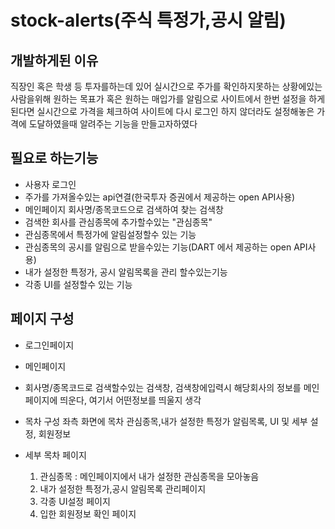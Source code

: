 # stock-alerts(주식 특정가,공시 알림)
## 개발하게된 이유
직장인 혹은 학생 등 투자를하는데 있어 실시간으로 주가를 확인하지못하는 상황에있는 사람을위해 원하는 목표가 혹은 원하는 매입가를 알림으로 사이트에서 한번 설정을 하게된다면 실시간으로 가격을 체크하여 사이트에 다시 로그인 하지 않더라도 설정해놓은 가격에 도달하였을때 알려주는 기능을 만들고자하였다

## 필요로 하는기능
* 사용자 로그인
* 주가를 가져올수있는 api연결(한국투자 증권에서 제공하는 open API사용)
* 메인페이지 회사명/종목코드으로 검색하여 찾는 검색창
* 검색한 회사를 관심종목에 추가할수있는 "관심종목"
* 관심종목에서 특정가에 알림설정할수 있는 기능
* 관심종목의 공시를 알림으로 받을수있는 기능(DART 에서 제공하는 open API사용)
* 내가 설정한 특정가, 공시 알림목록을 관리 할수있는기능
* 각종 UI를 설정할수 있는 기능

## 페이지 구성
* 로그인페이지
* 메인페이지
 * 회사명/종목코드로 검색할수있는 검색창, 검색창에입력시 해당회사의 정보를 메인페이지에 띄운다, 여기서 어떤정보를 띄울지 생각
 
 * 목차 구성 좌측 화면에  목차 관심종목,내가 설정한 특정가 알림목록, UI 및 세부 설정, 회원정보
* 세부 목차 페이지
  1. 관심종목 : 메인페이지에서 내가 설정한 관심종목을 모아놓음
  2. 내가 설정한 특정가,공시 알림목록 관리페이지
  3. 각종  UI설정 페이지
  4. 입한 회원정보 확인 페이지
